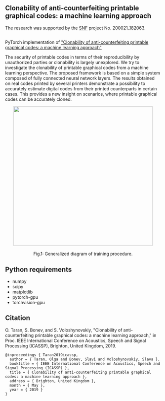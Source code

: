 ## Clonability of anti-counterfeiting printable graphical codes: a machine learning approach

The research was supported by the [SNF](http://www.snf.ch) project No. 200021_182063. 
##

PyTorch implementation of ["Clonability of anti-counterfeiting printable graphical codes:
a machine learning approach"](http://sip.unige.ch/projects/snf-it-dis/publications/icassp-2019) 

The security of printable codes in terms of their reproducibility by unauthorized parties or clonability is largely unexplored. We try to investigate the clonability of printable graphical codes from a machine learning perspective. The proposed framework is based on a simple system composed of fully connected neural network layers. The results obtained on real codes printed by several printers demonstrate a possibility to accurately estimate digital codes from their printed counterparts in certain cases. This provides a new insight on scenarios, where printable graphical codes can be accurately cloned.

<p align="center">
<img src="http://sip.unige.ch/files/2815/5291/8110/2019_icassp_training_procedure.png" width="450px" align="center">
<br/>
<br/>
Fig.1: Generalized diagram of training procedure.  
</p>


## Python requirements 
* numpy
* scipy
* matplotlib
* pytorch-gpu
* torchvision-gpu

## Citation
O. Taran, S. Bonev, and S. Voloshynovskiy, "Clonability of anti-counterfeiting printable graphical codes: a machine learning approach," in Proc. IEEE International Conference on Acoustics, Speech and Signal Processing (ICASSP), Brighton, United Kingdom, 2019. 
  
    @inproceedings { Taran2019icassp,
      author = { Taran, Olga and Bonev, Slavi and Voloshynovskiy, Slava },
      booktitle = { IEEE International Conference on Acoustics, Speech and Signal Processing (ICASSP) },
      title = { Clonability of anti-counterfeiting printable graphical codes: a machine learning approach },
      address = { Brighton, United Kingdom },
      month = { May },
      year = { 2019 }
    }
